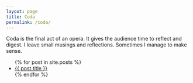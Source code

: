 ```yaml
---
layout: page
title: Coda
permalink: /coda/
---
```


Coda is the final act of an opera. It gives the audience time to reflect and digest.
I leave small musings and reflections. Sometimes I manage to make sense.

<ul class="">
  {% for post in site.posts %}
    <li>
      <a href="{{ post.url }}">{{ post.title }}</a>
    </li>
  {% endfor %}
</ul>
